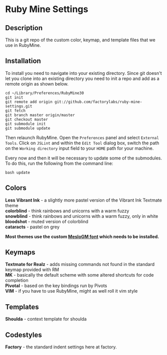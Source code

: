 Ruby Mine Settings
=================

Description
-----------
  This is a git repo of the custom color, keymap, and template files that we use in RubyMine.
  
Installation
------------
  To install you need to navigate into your existing directory. Since git doesn't let you clone into an existing directory you need to init a repo and add as a remote origin as shown below.

    cd ~/Library/Preferences/RubyMine30
    git init
    git remote add origin git://github.com/factorylabs/ruby-mine-settings.git
    git fetch
    git branch master origin/master
    git checkout master
    git submodule init
    git submodule update

Then relaunch RubyMine. Open the `Preferences` panel and select `External Tools`. Click on `JSLint` and within the `Edit Tool` dialog box, switch the path on the `Working directory` input field to your `HOME` path for your machine.

Every now and then it will be necessary to update some of the submodules. To do this, run the following from the command line:

    bash update

Colors
------
  **Less Vibrant Ink** - a slightly more pastel version of the Vibrant Ink Textmate theme  
  **colorblind** - think rainbows and unicorns with a warm fuzzy  
  **snowblind** - think rainbows and unicorns with a warm fuzzy, only in white  
  **bloodshot** - muted version of colorblind  
  **cataracts** - pastel on grey

**Most themes use the custom [MesloGM font](https://github.com/andreberg/Meslo-Font) which needs to be installed.**
  
Keymaps
-------
  **Textmate for Realz** - adds missing commands not found in the standard keymap provided with RM  
  **MK** - basically the default scheme with some altered shortcuts for code completion  
  **Pivotal** - based on the key bindings run by Pivots  
  **VIM** - if you have to use RubyMine, might as well roll it vim style  
  
Templates
---------
  **Shoulda** - context template for shoulda
  
Codestyles
----------
  **Factory** - the standard indent settings here at factory.
